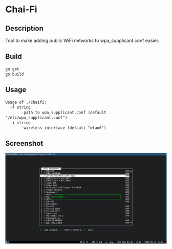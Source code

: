 # Chai-Fi

## Description

Tool to make adding public WiFi networks to wpa_supplicant.conf easier.

## Build

```
go get
go build
```

## Usage
```
Usage of ./chaifi:
  -f string
    	path to wpa_supplicant.conf (default "/etc/wpa_supplicant.conf")
  -i string
    	wireless interface (default "wlan0")
```

## Screenshot

![Screenshot of Chai-Fi](screenshot.png)
